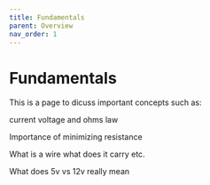 ```yaml
---
title: Fundamentals
parent: Overview
nav_order: 1
---
```

# Fundamentals

This is a page to dicuss important concepts such as: 

current voltage and ohms law 

Importance of minimizing resistance

What is a wire what does it carry etc.

What does 5v vs 12v really mean